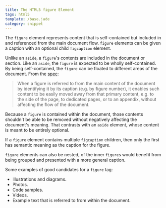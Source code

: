 ```yaml
---
title: The HTML5 figure Element
tags: html5
template: /base.jade
category: snippet
---
```


The `figure` element represents content that is self-contained but included in and referenced from the main document flow. `figure` elements can be given a caption with an optional child `figcaption` element. 

Unlike an `aside`, a `figure`'s contents are included in the document or section. Like an `aside`, the `figure` is expected to be wholly self-contained. By being self-contained, the `figure` can be floated to different areas of the document. From the [spec](http://www.w3.org/TR/html5/grouping-content.html#the-figure-element): 

> When a figure is referred to from the main content of the document by identifying it by its caption (e.g. by figure number), it enables such content to be easily moved away from that primary content, e.g. to the side of the page, to dedicated pages, or to an appendix, without affecting the flow of the document.

Because a `figure` is contained within the document, those contents shouldn't be able to be removed without negatively affecting the document's meaning. That contrasts with an `aside` element, whose content is meant to be entirely optional.

If a `figure` element contains multiple `figcaption` children, then only the first has semantic meaning as the caption for the figure.

`figure` elements can also be nested, of the inner `figure`s would benefit from being grouped and presented with a more general caption.

Some examples of good candidates for a `figure` tag:

* Illustrations and diagrams.
* Photos.
* Code samples.
* Videos.
* Example text that is referred to from within the document.
